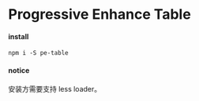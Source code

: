 # Progressive Enhance Table

#### install

```
npm i -S pe-table
```

#### notice

安装方需要支持 less loader。
